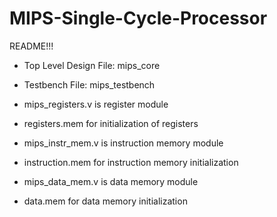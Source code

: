 # MIPS-Single-Cycle-Processor

README!!!

- Top Level Design File: mips_core

- Testbench File: mips_testbench

- mips_registers.v is register module
- registers.mem for initialization of registers

- mips_instr_mem.v is instruction memory module
- instruction.mem for instruction memory initialization

- mips_data_mem.v is data memory module
- data.mem for data memory initialization
